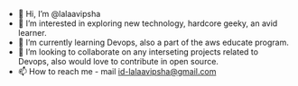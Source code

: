 - 👋 Hi, I’m @lalaavipsha
- 👀 I’m interested in exploring new technology, hardcore geeky, an avid learner.
- 🌱 I’m currently learning Devops, also a part of the aws educate program.
- 💞️ I’m looking to collaborate on any interseting projects related to Devops, also would love to contribute in open source.
- 📫 How to reach me - mail id-lalaavipsha@gmail.com

<!---
lalaavipsha/lalaavipsha is a ✨ special ✨ repository because its `README.md` (this file) appears on your GitHub profile.
You can click the Preview link to take a look at your changes.
--->

